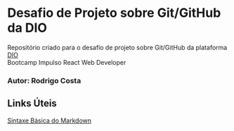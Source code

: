 # Desafio de Projeto sobre Git/GitHub da DIO

Repositório criado para o desafio de projeto sobre Git/GitHub da plataforma [DIO](https://digitalinnovation.one)<br>
Bootcamp Impulso React Web Developer

### Autor: Rodrigo Costa

## Links Úteis

[Sintaxe Básica do Markdown](https://www.markdownguide.org/basic-syntax)
